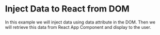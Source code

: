 # Inject Data to React from DOM 

In this example we will inject data using data attribute in the DOM. Then we will retrieve this data from React App Component and display to the user.

